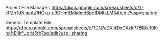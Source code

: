 Project File Manager:
https://docs.google.com/spreadsheets/d/1-cPZhTdXjqaAz1HCxp-u9DHmftMkdmd6pcIDMtkLM3A/edit?usp=sharing

Generic Template File:
https://docs.google.com/spreadsheets/d/1DN7aDXldDxOKxkP7BIBxR9K-hx1tBIikfUo4s5fb7eo/edit?usp=sharing
